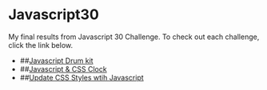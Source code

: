 # Javascript30
My final results from Javascript 30 Challenge. To check out each challenge, click the link below.

* ##[Javascript Drum kit](https://rockstarcreativestudio.github.io/Javascript30/Drum-Kit/)
* ##[Javascript & CSS Clock](https://rockstarcreativestudio.github.io/Javascript30/Clock/)
* ##[Update CSS Styles wtih Javascript](https://rockstarcreativestudio.github.io/Javascript30/CSS-Variables/)

